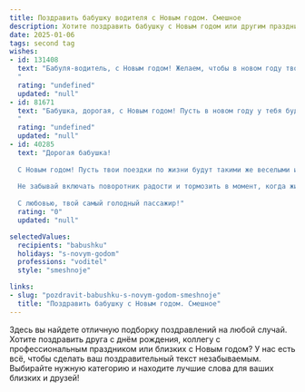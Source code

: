 ```yaml
---
title: Поздравить бабушку водителя с Новым годом. Смешное
description: Хотите поздравить бабушку с Новым годом или другим праздником? Наш ИИ создаст незабываемое поздравление, а вы обязательно выделитесь среди других.  
date: 2025-01-06
tags: second tag
wishes:
- id: 131408
  text: "Бабуля-водитель, с Новым годом! Желаем, чтобы в новом году твой маршрут был полон только приятных сюрпризов, а бензин всегда был под рукой (и желательно, без очередей на заправке!). Пусть все \"дорожные знаки\" указывают на счастье, а светофоры всегда горят зеленым!  Ни гвоздя, ни жезла, и только радостных пассажиров!
  "
  rating: "undefined"
  updated: "null"
- id: 81671
  text: "Бабушка, дорогая, с Новым годом! Пусть в новом году у тебя будет столько сил, сколько километров ты проезжаешь за рулем, а здоровье будет крепким, как твоя любимая машина! 😉🎉
  "
  rating: "undefined"
  updated: "null"
- id: 40285
  text: "Дорогая бабушка!
  
  С Новым годом! Пусть твои поездки по жизни будут такими же веселыми и беззаботными, как у водителя маршрутки, который всегда успевает доехать до остановки и успевает на все праздники! Желаю, чтобы на твоём пути не встречались \"лежачие полицейские\", а только светлые дороги и радостные лица! Пусть в жизни будут только зелёные светофоры, а пробки обходят стороной, даже если они на кухне!
  
  Не забывай включать поворотник радости и тормозить в момент, когда жизнь начинает давить на газ! Желаю здоровья, счастья и веселых поездок — и не только по маршруту к холодильнику!
  
  С любовью, твой самый голодный пассажир!"
  rating: "0"
  updated: "null"

selectedValues:
  recipients: "babushku"
  holidays: "s-novym-godom"
  professions: "voditel"
  style: "smeshnoje"

links:
- slug: "pozdravit-babushku-s-novym-godom-smeshnoje"
  title: "Поздравить бабушку с Новым годом. Смешное"
---
```


Здесь вы найдете отличную подборку поздравлений на любой случай. 
Хотите поздравить друга с днём рождения, коллегу с профессиональным праздником или близких с Новым годом? У нас есть всё, чтобы сделать ваш поздравительный текст незабываемым. Выбирайте нужную категорию и находите лучшие слова для ваших близких и друзей!
